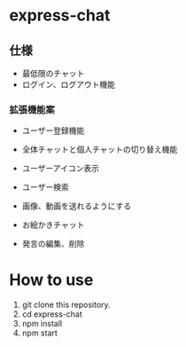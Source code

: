# express-chat

## 仕様
* 最低限のチャット
* ログイン、ログアウト機能

### 拡張機能案
* ユーザー登録機能
* 全体チャットと個人チャットの切り替え機能

* ユーザーアイコン表示
* ユーザー検索
* 画像、動画を送れるようにする
* お絵かきチャット
* 発言の編集、削除


# How to use
1. git clone this repository.
2. cd express-chat
3. npm install
4. npm start
